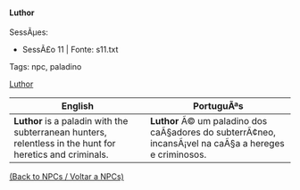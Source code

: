 ﻿
#### Luthor

SessÃµes:  
- SessÃ£o 11 | Fonte: s11.txt

Tags: npc, paladino

[Luthor](luthor.png)

| English | PortuguÃªs |
|---------|-----------|
| **Luthor** is a paladin with the subterranean hunters, relentless in the hunt for heretics and criminals. | **Luthor** Ã© um paladino dos caÃ§adores do subterrÃ¢neo, incansÃ¡vel na caÃ§a a hereges e criminosos. |

[(Back to NPCs / Voltar a NPCs)](npcs_list.md)


























